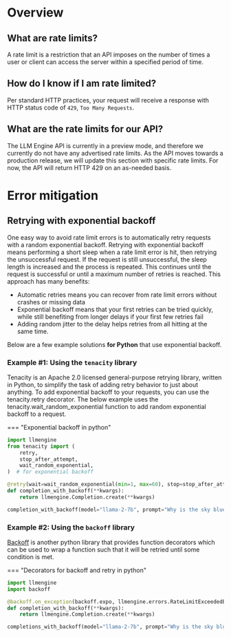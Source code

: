 # Overview

## What are rate limits?

A rate limit is a restriction that an API imposes on the number of times a user or client can access the server within a specified period of time.

## How do I know if I am rate limited?

Per standard HTTP practices, your request will receive a response with HTTP status code of `429`, `Too Many Requests`.

## What are the rate limits for our API?

The LLM Engine API is currently in a preview mode, and therefore we currently do not have any advertised rate limits.
As the API moves towards a production release, we will update this section with specific rate limits. For now, the API
will return HTTP 429 on an as-needed basis.

# Error mitigation

## Retrying with exponential backoff

One easy way to avoid rate limit errors is to automatically retry requests with a random exponential backoff.
Retrying with exponential backoff means performing a short sleep when a rate limit error is hit, then retrying the
unsuccessful request. If the request is still unsuccessful, the sleep length is increased and the process is repeated.
This continues until the request is successful or until a maximum number of retries is reached. This approach has many benefits:

- Automatic retries means you can recover from rate limit errors without crashes or missing data
- Exponential backoff means that your first retries can be tried quickly, while still benefiting from longer delays if your first few retries fail
- Adding random jitter to the delay helps retries from all hitting at the same time.

Below are a few example solutions **for Python** that use exponential backoff.

### Example #1: Using the `tenacity` library

Tenacity is an Apache 2.0 licensed general-purpose retrying library, written in Python, to simplify the task of adding
retry behavior to just about anything. To add exponential backoff to your requests, you can use the tenacity.retry
decorator. The below example uses the tenacity.wait_random_exponential function to add random exponential backoff to a
request.

=== "Exponential backoff in python"

```python
import llmengine
from tenacity import (
    retry,
    stop_after_attempt,
    wait_random_exponential,
)  # for exponential backoff

@retry(wait=wait_random_exponential(min=1, max=60), stop=stop_after_attempt(6))
def completion_with_backoff(**kwargs):
    return llmengine.Completion.create(**kwargs)

completion_with_backoff(model="llama-2-7b", prompt="Why is the sky blue?")
```

### Example #2: Using the `backoff` library

[Backoff](https://github.com/litl/backoff) is another python library that provides function decorators which can be used to wrap a function such that it will be retried until some condition is met.

=== "Decorators for backoff and retry in python"

```python
import llmengine
import backoff

@backoff.on_exception(backoff.expo, llmengine.errors.RateLimitExceededError)
def completion_with_backoff(**kwargs):
    return llmengine.Completion.create(**kwargs)

completions_with_backoff(model="llama-2-7b", prompt="Why is the sky blue?")
```

